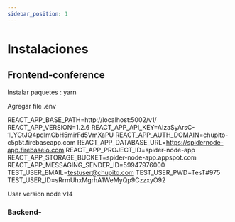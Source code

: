 ```yaml
---
sidebar_position: 1
---
```


# Instalaciones




## Frontend-conference

Instalar paquetes : yarn

Agregar file .env

REACT_APP_BASE_PATH=http://localhost:5002/v1/
REACT_APP_VERSION=1.2.6
REACT_APP_API_KEY=AIzaSyArsC-1LYGtJQ4pdImCbH5mirFd5VmXaPU
REACT_APP_AUTH_DOMAIN=chupito-c5p5t.firebaseapp.com
REACT_APP_DATABASE_URL=https://spidernode-app.firebaseio.com
REACT_APP_PROJECT_ID=spider-node-app
REACT_APP_STORAGE_BUCKET=spider-node-app.appspot.com
REACT_APP_MESSAGING_SENDER_ID=59947976000
TEST_USER_EMAIL=testuser@chupito.com
TEST_USER_PWD=TesT#975
TEST_USER_ID=sRrmUhxMgrhA1WeMyQp9CzzxyO92

Usar version node v14



### Backend-

